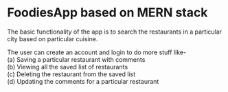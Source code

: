 # FoodiesApp based on MERN stack

The basic functionality of the app is to search the restaurants in a particular city based on particular cuisine.

The user can create an account and login to do more stuff like-<br>
(a) Saving a particular restaurant with comments<br>
(b) Viewing all the saved list of restaurants<br>
(c) Deleting the restaurant from the saved list<br>
(d) Updating the comments for a particular restaurant<br>

